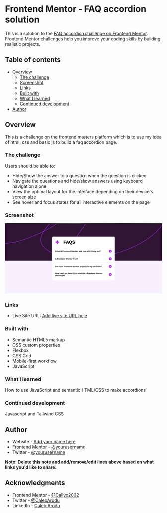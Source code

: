 # Frontend Mentor - FAQ accordion solution

This is a solution to the [FAQ accordion challenge on Frontend Mentor](https://www.frontendmentor.io/challenges/faq-accordion-wyfFdeBwBz). Frontend Mentor challenges help you improve your coding skills by building realistic projects.

## Table of contents

- [Overview](#overview)
  - [The challenge](#the-challenge)
  - [Screenshot](#screenshot)
  - [Links](#links)
  - [Built with](#built-with)
  - [What I learned](#what-i-learned)
  - [Continued development](#continued-development)
- [Author](#author)

## Overview

This is a challenge on the frontend masters platform which is to use my idea of html, css and basic js to build a faq accordion page.

### The challenge

Users should be able to:

- Hide/Show the answer to a question when the question is clicked
- Navigate the questions and hide/show answers using keyboard navigation alone
- View the optimal layout for the interface depending on their device's screen size
- See hover and focus states for all interactive elements on the page

### Screenshot

![](./screenshot.JPG)

### Links

- Live Site URL: [Add live site URL here]([https://your-live-site-url.com](https://callyx2002.github.io/faq-accordion/))
### Built with

- Semantic HTML5 markup
- CSS custom properties
- Flexbox
- CSS Grid
- Mobile-first workflow
- JavaScript

### What I learned

How to use JavaScript and semantic HTML/CSS to make accordions

### Continued development

Javascript and Tailwind CSS

## Author

- Website - [Add your name here](https://www.your-site.com)
- Frontend Mentor - [@yourusername](https://www.frontendmentor.io/profile/yourusername)
- Twitter - [@yourusername](https://www.twitter.com/yourusername)

**Note: Delete this note and add/remove/edit lines above based on what links you'd like to share.**

## Acknowledgments

- Frontend Mentor - [@Callyx2002](https://www.frontendmentor.io/profile/@Callyx2002)
- Twitter - [@CalebArodu](https://www.twitter.com/@CalebArodu)
- LinkedIn - [Caleb Arodu](https://ng.linkedin.com/in/caleb-arodu-208121249)
